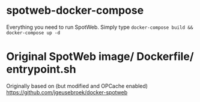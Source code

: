 # spotweb-docker-compose
Everything you need to run SpotWeb. Simply type `docker-compose build && docker-compose up -d`


# Original SpotWeb image/ Dockerfile/ entrypoint.sh

Originally based on (but modified and OPCache enabled) https://github.com/jgeusebroek/docker-spotweb
